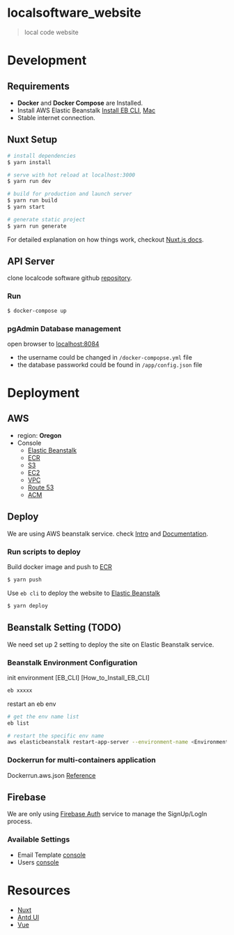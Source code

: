 # localsoftware_website

> local code website

# Development

## Requirements
- **Docker** and **Docker Compose** are Installed.
- Install AWS Elastic Beanstalk [Install EB CLI](https://docs.aws.amazon.com/elasticbeanstalk/latest/dg/eb-cli3-install.html), [Mac](https://docs.aws.amazon.com/elasticbeanstalk/latest/dg/eb-cli3-install-osx.html)
- Stable internet connection.

## Nuxt Setup

``` bash
# install dependencies
$ yarn install

# serve with hot reload at localhost:3000
$ yarn run dev

# build for production and launch server
$ yarn run build
$ yarn start

# generate static project
$ yarn run generate
```

For detailed explanation on how things work, checkout [Nuxt.js docs](https://nuxtjs.org).


## API Server
clone localcode software github [repository](https://github.com/localsoftware/localsoftware).

### Run
``` bash
$ docker-compose up
```

### pgAdmin Database management
open browser to [localhost:8084](http://localhost:8084)
 - the username could be changed in `/docker-compopse.yml` file
 - the database passworkd could be found in `/app/config.json` file

# Deployment

## AWS
- region: **Oregon**
- Console
    - [Elastic Beanstalk](https://us-west-2.console.aws.amazon.com/elasticbeanstalk/)
    - [ECR](https://us-west-2.console.aws.amazon.com/ecr/repositories)
    - [S3](https://s3.console.aws.amazon.com/s3/)
    - [EC2](https://ap-northeast-2.console.aws.amazon.com/ec2/v2/)
    - [VPC](https://ap-northeast-2.console.aws.amazon.com/vpc/)
    - [Route 53](https://console.aws.amazon.com/route53/)
    - [ACM](https://us-west-2.console.aws.amazon.com/acm/)

## Deploy
We are using AWS beanstalk service. check [Intro](https://aws.amazon.com/elasticbeanstalk/) and [Documentation](https://aws.amazon.com/elasticbeanstalk/developer-resources/).


### Run scripts to deploy

Build docker image and push to [ECR](https://us-west-2.console.aws.amazon.com/ecr/repositories)
``` bash
$ yarn push
```

Use `eb cli` to deploy the website to [Elastic Beanstalk](https://us-west-2.console.aws.amazon.com/elasticbeanstalk/)
``` bash
$ yarn deploy
```

## Beanstalk Setting (TODO)

We need set up 2 setting to deploy the site on Elastic Beanstalk service.

### Beanstalk Environment Configuration

init environment [EB_CLI] [How_to_Install_EB_CLI] 
``` bash
eb xxxxx
```

restart an eb env
``` bash
# get the env name list
eb list

# restart the specific env name
aws elasticbeanstalk restart-app-server --environment-name <EnvironmentName>
```

### Dockerrun for multi-containers application
Dockerrun.aws.json [Reference]()

## Firebase
We are only using [Firebase Auth](https://firebase.google.com/docs/auth) service to manage the SignUp/LogIn process.

### Available Settings
- Email Template [console](https://console.firebase.google.com/project/local-code/authentication/emails)
- Users [console](https://console.firebase.google.com/project/local-code/authentication/users)


# Resources
 - [Nuxt](https://nuxtjs.org)
 - [Antd UI](https://vue.ant.design)
 - [Vue](https://vuejs.org)
